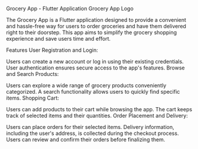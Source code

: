 Grocery App - Flutter Application
Grocery App Logo

The Grocery App is a Flutter application designed to provide a convenient and hassle-free way for users to order groceries and have them delivered right to their doorstep. This app aims to simplify the grocery shopping experience and save users time and effort.

Features
User Registration and Login:

Users can create a new account or log in using their existing credentials.
User authentication ensures secure access to the app's features.
Browse and Search Products:

Users can explore a wide range of grocery products conveniently categorized.
A search functionality allows users to quickly find specific items.
Shopping Cart:

Users can add products to their cart while browsing the app.
The cart keeps track of selected items and their quantities.
Order Placement and Delivery:

Users can place orders for their selected items.
Delivery information, including the user's address, is collected during the checkout process.
Users can review and confirm their orders before finalizing them.
